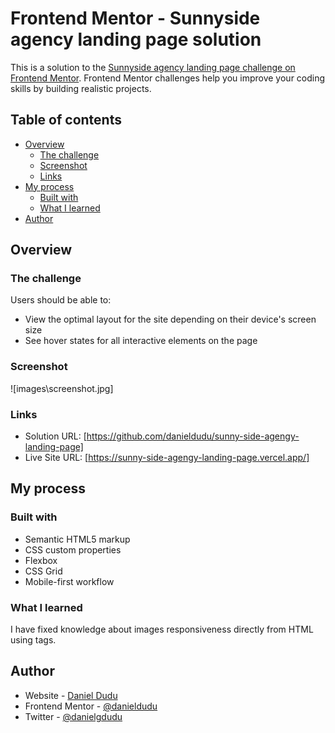 # Frontend Mentor - Sunnyside agency landing page solution

This is a solution to the [Sunnyside agency landing page challenge on Frontend Mentor](https://www.frontendmentor.io/challenges/sunnyside-agency-landing-page-7yVs3B6ef). Frontend Mentor challenges help you improve your coding skills by building realistic projects.

## Table of contents

- [Overview](#overview)
  - [The challenge](#the-challenge)
  - [Screenshot](#screenshot)
  - [Links](#links)
- [My process](#my-process)
  - [Built with](#built-with)
  - [What I learned](#what-i-learned)
- [Author](#author)

## Overview

### The challenge

Users should be able to:

- View the optimal layout for the site depending on their device's screen size
- See hover states for all interactive elements on the page

### Screenshot

![images\screenshot.jpg]

### Links

- Solution URL: [https://github.com/danieldudu/sunny-side-agengy-landing-page]
- Live Site URL: [https://sunny-side-agengy-landing-page.vercel.app/]

## My process

### Built with

- Semantic HTML5 markup
- CSS custom properties
- Flexbox
- CSS Grid
- Mobile-first workflow

### What I learned

I have fixed knowledge about images responsiveness directly from HTML using <picture></picture> tags.

## Author

- Website - [Daniel Dudu](https://www.linkedin.com/in/danieldudu/)
- Frontend Mentor - [@danieldudu](https://www.frontendmentor.io/profile/danieldudu)
- Twitter - [@danielgdudu](https://www.twitter.com/danielgdudu)
